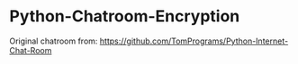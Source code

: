 # Python-Chatroom-Encryption
 Original chatroom from: https://github.com/TomPrograms/Python-Internet-Chat-Room 
